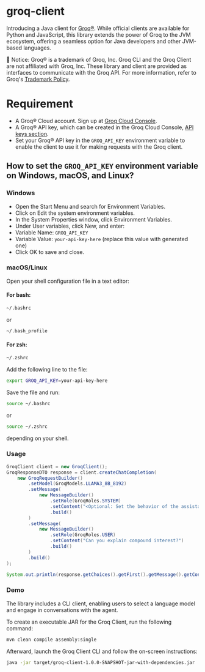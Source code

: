 # groq-client

Introducing a Java client for [Groq®](https://groq.com/). While official clients are available for Python and JavaScript,
this library extends the power of Groq to the JVM ecosystem, offering a seamless option for Java developers and other 
JVM-based languages.

📢 Notice: Groq® is a trademark of Groq, Inc. Groq CLI and the Groq Client are not affiliated with Groq, Inc. These library and client 
are provided as interfaces to communicate with the Groq API. For more information, refer to Groq's [Trademark Policy](https://groq.com/trademark-policy/).

# Requirement
* A Groq® Cloud account. Sign up at [Groq Cloud Console](https://console.groq.com/login).
* A Groq® API key, which can be created in the Groq Cloud Console, [API keys section](https://console.groq.com/keys).
* Set your Groq® API key in the ``GROQ_API_KEY`` environment variable to enable the client to use it for making requests with the Groq client.

## How to set the ``GROQ_API_KEY`` environment variable on Windows, macOS, and Linux?

### Windows

* Open the Start Menu and search for Environment Variables.
* Click on Edit the system environment variables.
* In the System Properties window, click Environment Variables.
* Under User variables, click New, and enter:
* Variable Name: ``GROQ_API_KEY``
* Variable Value: ``your-api-key-here`` (replace this value with generated one)
* Click OK to save and close.

### macOS/Linux

Open your shell configuration file in a text editor:

#### For bash: 

```bash
~/.bashrc
```
or
```bash
~/.bash_profile
```

#### For zsh: 
```bash
~/.zshrc
```

Add the following line to the file:
```bash
export GROQ_API_KEY=your-api-key-here
```

Save the file and run:
```bash
source ~/.bashrc
```
or 
```bash
source ~/.zshrc
```

depending on your shell.

### Usage

```java
GroqClient client = new GroqClient();
GroqResponseDTO response = client.createChatCompletion(
    new GroqRequestBuilder()
        .setModel(GroqModels.LLAMA3_8B_8192)
        .setMessage(
            new MessageBuilder()
                .setRole(GroqRoles.SYSTEM)
                .setContent("<Optional: Set the behavior of the assistant by providing specific instructions for how it should behave throughout the conversation.>")
                .build()
        )
        .setMessage(
            new MessageBuilder()
                .setRole(GroqRoles.USER)
                .setContent("Can you explain compound interest?")
                .build()
        )
        .build()
);

System.out.println(response.getChoices().getFirst().getMessage().getContent());
```

### Demo

The library includes a CLI client, enabling users to select a language model and engage in conversations with the agent.

To create an executable JAR for the Groq Client, run the following command:

```bash
mvn clean compile assembly:single
```

Afterward, launch the Groq Client CLI and follow the on-screen instructions:

```bash
java -jar target/groq-client-1.0.0-SNAPSHOT-jar-with-dependencies.jar
```


